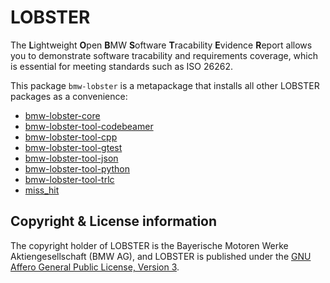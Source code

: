 # LOBSTER

The **L**ightweight **O**pen **B**MW **S**oftware **T**racability
**E**vidence **R**eport allows you to demonstrate software tracability
and requirements coverage, which is essential for meeting standards
such as ISO 26262.

This package `bmw-lobster` is a metapackage that installs all other
LOBSTER packages as a convenience:

* [bmw-lobster-core](https://pypi.org/project/bmw-lobster-core)
* [bmw-lobster-tool-codebeamer](https://pypi.org/project/bmw-lobster-tool-codebeamer)
* [bmw-lobster-tool-cpp](https://pypi.org/project/bmw-lobster-tool-cpp)
* [bmw-lobster-tool-gtest](https://pypi.org/project/bmw-lobster-tool-gtest)
* [bmw-lobster-tool-json](https://pypi.org/project/bmw-lobster-tool-json)
* [bmw-lobster-tool-python](https://pypi.org/project/bmw-lobster-tool-python)
* [bmw-lobster-tool-trlc](https://pypi.org/project/bmw-lobster-tool-trlc)
* [miss_hit](https://pypi.org/project/miss_hit)

## Copyright & License information

The copyright holder of LOBSTER is the Bayerische Motoren Werke
Aktiengesellschaft (BMW AG), and LOBSTER is published under the [GNU
Affero General Public License, Version 3](../LICENSE.md).
